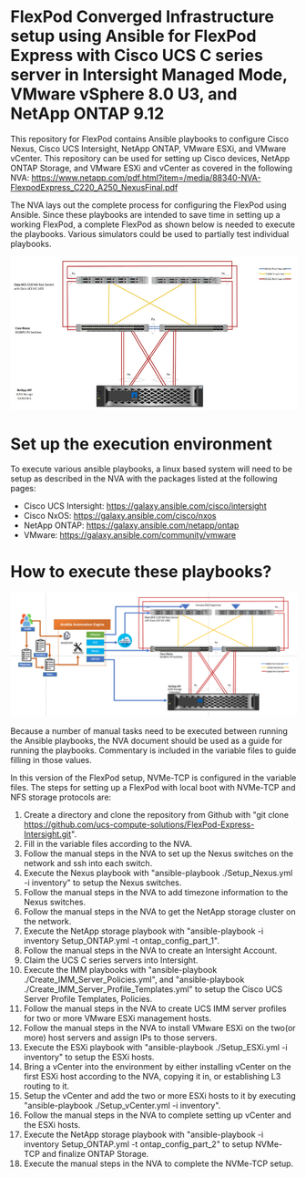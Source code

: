 
# FlexPod Converged Infrastructure setup using Ansible for FlexPod Express with Cisco UCS C series server in Intersight Managed Mode, VMware vSphere 8.0 U3, and NetApp ONTAP 9.12

This repository for FlexPod contains Ansible playbooks to configure Cisco Nexus, Cisco UCS Intersight, NetApp ONTAP, VMware ESXi, and VMware vCenter. This repository can be used for setting up Cisco devices, NetApp ONTAP Storage, and VMware ESXi and vCenter as covered in the following NVA: https://www.netapp.com/pdf.html?item=/media/88340-NVA-FlexpodExpress_C220_A250_NexusFinal.pdf

The NVA lays out the complete process for configuring the FlexPod using Ansible. Since these playbooks are intended to save time in setting up a working FlexPod, a complete FlexPod as shown below is needed to execute the playbooks. Various simulators could be used to partially test individual playbooks.

![block-diagram](https://github.com/ucs-compute-solutions/FlexPod-Express-Intersight/blob/main/ReadmePics/Main-Topology.png)  

# Set up the execution environment

To execute various ansible playbooks, a linux based system will need to be setup as described in the NVA with the packages listed at the following pages:

- Cisco UCS Intersight: https://galaxy.ansible.com/cisco/intersight
- Cisco NxOS: https://galaxy.ansible.com/cisco/nxos
- NetApp ONTAP: https://galaxy.ansible.com/netapp/ontap
- VMware: https://galaxy.ansible.com/community/vmware

# How to execute these playbooks?

![block-diagram](https://github.com/ucs-compute-solutions/FlexPod-Express-Intersight/blob/main/ReadmePics/Ansible-Order.png)

Because a number of manual tasks need to be executed between running the Ansible playbooks, the NVA document should be used as a guide for running the playbooks. Commentary is included in the variable files to guide filling in those values.

In this version of the FlexPod setup, NVMe-TCP is configured in the variable files.
The steps for setting up a FlexPod with local boot with NVMe-TCP and NFS storage protocols are:

1.  Create a directory and clone the repository from Github with "git clone https://github.com/ucs-compute-solutions/FlexPod-Express-Intersight.git".
2.  Fill in the variable files according to the NVA.
3.  Follow the manual steps in the NVA to set up the Nexus switches on the network and ssh into each switch.
4.  Execute the Nexus playbook with "ansible-playbook ./Setup_Nexus.yml -i inventory" to setup the Nexus switches.
5.  Follow the manual steps in the NVA to add timezone information to the Nexus switches.
6.  Follow the manual steps in the NVA to get the NetApp storage cluster on the network.
7.  Execute the NetApp storage playbook with "ansible-playbook -i inventory Setup_ONTAP.yml -t ontap_config_part_1".
8.  Follow the manual steps in the NVA to create an Intersight Account.
9.  Claim the UCS C series servers into Intersight.
10.  Execute the IMM playbooks with  "ansible-playbook ./Create_IMM_Server_Policies.yml", and 
     "ansible-playbook ./Create_IMM_Server_Profile_Templates.yml" to setup the Cisco UCS Server Profile Templates, Policies.
11.  Follow the manual steps in the NVA to create UCS IMM server profiles for two or more VMware ESXi management hosts.
12.  Follow the manual steps in the NVA to install VMware ESXi on the two(or more) host servers and assign IPs to those servers.
13.  Execute the ESXi playbook with "ansible-playbook ./Setup_ESXi.yml -i inventory" to setup the ESXi hosts.
14.  Bring a vCenter into the environment by either installing vCenter on the first ESXi host according to the NVA, copying it in, or establishing L3 routing to it.
15.  Setup the vCenter and add the two or more ESXi hosts to it by executing "ansible-playbook ./Setup_vCenter.yml -i inventory".
16.  Follow the manual steps in the NVA to complete setting up vCenter and the ESXi hosts.
17.  Execute the NetApp storage playbook with "ansible-playbook -i inventory Setup_ONTAP.yml -t ontap_config_part_2" to setup NVMe-TCP and finalize ONTAP Storage.
18.  Execute the manual steps in the NVA to complete the NVMe-TCP setup.


